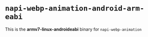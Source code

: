 # `napi-webp-animation-android-arm-eabi`

This is the **armv7-linux-androideabi** binary for `napi-webp-animation`
